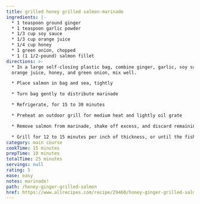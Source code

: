 ```yaml
---
title: grilled honey grilled salmon-marinade
ingredients: |-
  * 1 teaspoon ground ginger
  * 1 teaspoon garlic powder
  * 1/3 cup soy sauce
  * 1/3 cup orange juice
  * 1/4 cup honey
  * 1 green onion, chopped
  * 1 (1 1/2-pound) salmon fillet
directions: >-
  * In a large self-closing plastic bag, combine ginger, garlic, soy sauce,
  orange juice, honey, and green onion, mix well.

  * Place salmon in bag and sea, tightly

  * Turn bag gently to distribute marinade

  * Refrigerate, for 15 to 30 minutes

  * Preheat an outdoor grill for medium heat and lightly oil grate

  * Remove salmon from marinade, shake off excess, and discard remaining marinade

  * Grill for 12 to 15 minutes per inch of thickness, or until the fish flakes easily with a fork
category: main course
cookTime: 15 minutes
prepTime: 10 minutes
totalTime: 25 minutes
servings: null
rating: 5
ease: easy
notes: marinade!
path: /honey-ginger-grilled-salmon
href: https://www.allrecipes.com/recipe/29460/honey-ginger-grilled-salmon/
---
```

